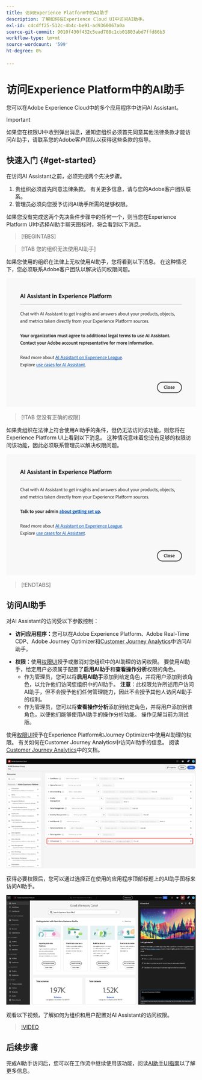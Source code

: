 ```yaml
---
title: 访问Experience Platform中的AI助手
description: 了解如何在Experience Cloud UI中访问AI助手。
exl-id: c4cdff25-512c-4b4c-be91-ad9360067a0a
source-git-commit: 9010f430f432c5ead708c1cb01803abd7ffd86b3
workflow-type: tm+mt
source-wordcount: '599'
ht-degree: 0%

---
```


# 访问Experience Platform中的AI助手

您可以在Adobe Experience Cloud中的多个应用程序中访问AI Assistant。

>[!IMPORTANT]
>
>如果您在权限UI中收到弹出消息，通知您组织必须首先同意其他法律条款才能访问AI助手，请联系您的Adobe客户团队以获得这些条款的指导。

## 快速入门 {#get-started}

在访问AI Assistant之前，必须完成两个先决步骤。

1. 贵组织必须首先同意法律条款。 有关更多信息，请与您的Adobe客户团队联系。
2. 管理员必须向您授予访问AI助手所需的足够权限。

如果您没有完成这两个先决条件步骤中的任何一个，则当您在Experience Platform UI中选择AI助手聊天图标时，将会看到以下消息。

>[!BEGINTABS]

>[!TAB 您的组织无法使用AI助手]

如果您使用的组织在法律上无权使用AI助手，您将看到以下消息。 在这种情况下，您必须联系Adobe客户团队以解决访问权限问题。

![如果组织无法使用AI助手，则在Experience Platform UI上显示的弹出消息。](./images/access/modal-one.png)

>[!TAB 您没有正确的权限]

如果贵组织在法律上符合使用AI助手的条件，但仍无法访问该功能，则您将在Experience Platform UI上看到以下消息。 这种情况意味着您没有足够的权限访问该功能，因此必须联系管理员以解决权限问题。

![如果您没有AI助手所需的权限，Experience Platform UI上显示的弹出消息。](./images/access/modal-two.png)

>[!ENDTABS]

## 访问AI助手

对AI Assistant的访问受以下参数控制：

* **访问应用程序：**&#x200B;您可以在Adobe Experience Platform、Adobe Real-Time CDP、Adobe Journey Optimizer和[Customer Journey Analytics](https://experienceleague.adobe.com/zh-hans/docs/analytics-platform/using/ai-assistant)中访问AI助手。
<!-- * **Contractual access:** Your company must agree to certain [!DNL GenAI]-related legal terms before your organization can use AI Assistant. Contact your organization's administrator or your Adobe Account Team if you are not able to access AI Assistant.  -->
* **权限：**&#x200B;使用[权限UI](../access-control/abac/ui/permissions.md)授予或撤消对您组织中的AI助理的访问权限。 要使用AI助手，给定用户必须属于配置了&#x200B;**启用AI助手**&#x200B;和&#x200B;**查看操作分析**&#x200B;权限的角色。
   * 作为管理员，您可以将&#x200B;**启用AI助手**&#x200B;添加到给定角色，并将用户添加到该角色，以允许他们访问您组织中的AI助手。 **注意**：此权限允许所述用户访问AI助手，但不会授予他们任何管理能力，因此不会授予其他人访问AI助手的权利。
   * 作为管理员，您可以将&#x200B;**查看操作分析**&#x200B;添加到给定角色，并将用户添加到该角色，以便他们能够使用AI助手的操作分析功能。 操作见解当前为测试版。

使用[权限UI](../access-control/abac/ui/roles.md)授予在Experience Platform和Journey Optimizer中使用AI助理的权限。 有关如何在Customer Journey Analytics中访问AI助手的信息。 阅读[Customer Journey Analytics](https://experienceleague.adobe.com/zh-hans/docs/analytics-platform/using/ai-assistant)中的文档。

![具有给定角色中包含的“启用AI助手”和“查看操作分析”权限的权限UI页面。](./images/access/access-permissions.png)

获得必要权限后，您可以通过选择正在使用的应用程序顶部标题上的AI助手图标来访问AI助手。

![具有首次用户体验的AI助手。](./images/access/access-home.png)

观看以下视频，了解如何为组织和用户配置对AI Assistant的访问权限。

>[!VIDEO](https://video.tv.adobe.com/v/3436470/?learn=on)

## 后续步骤

完成AI助手访问后，您可以在工作流中继续使用该功能，阅读[AI助手UI指南](./ui-guide.md)以了解更多信息。
